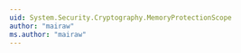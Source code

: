 ```yaml
---
uid: System.Security.Cryptography.MemoryProtectionScope
author: "mairaw"
ms.author: "mairaw"
---
```

